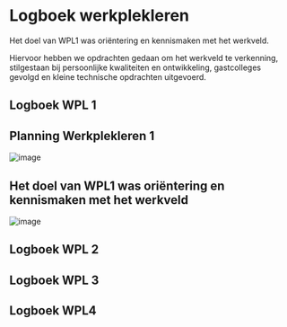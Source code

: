 # Logboek werkplekleren

Het doel van WPL1 was oriëntering en kennismaken met het werkveld.

Hiervoor hebben we opdrachten gedaan om het werkveld te verkenning, stilgestaan bij persoonlijke kwaliteiten en ontwikkeling, gastcolleges gevolgd en kleine technische opdrachten uitgevoerd.


## Logboek WPL 1


## Planning Werkplekleren 1

![image](https://github.com/PXL-Digital-SNE-Werkplekleren/portfolio-ArneMinnenPXL/assets/148560595/26a240a1-1079-4c6d-bee1-3a442495b7b0)



## Het doel van WPL1 was oriëntering en kennismaken met het werkveld

![image](https://github.com/PXL-Digital-SNE-Werkplekleren/portfolio-ArneMinnenPXL/assets/148560595/655dc4de-f514-46ea-b4ba-714b04696ce7)


## Logboek WPL 2

## Logboek WPL 3

## Logboek WPL4
